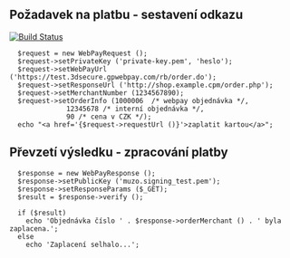## Požadavek na platbu - sestavení odkazu
[![Build Status](https://travis-ci.org/newPOPE/webpay-php.png?branch=dev/2.0.0)](https://travis-ci.org/newPOPE/webpay-php)

```
  $request = new WebPayRequest ();
  $request->setPrivateKey ('private-key.pem', 'heslo');
  $request->setWebPayUrl ('https://test.3dsecure.gpwebpay.com/rb/order.do');
  $request->setResponseUrl ('http://shop.example.cpm/order.php');
  $request->setMerchantNumber (1234567890);
  $request->setOrderInfo (1000006  /* webpay objednávka */, 
			  12345678 /* interní objednávka */, 
			  90 /* cena v CZK */);
  echo "<a href='{$request->requestUrl ()}'>zaplatit kartou</a>";
```

## Převzetí výsledku - zpracování platby

```
  $response = new WebPayResponse ();
  $response->setPublicKey ('muzo.signing_test.pem');
  $response->setResponseParams ($_GET);
  $result = $response->verify ();

  if ($result)
    echo 'Objednávka číslo ' . $response->orderMerchant () . ' byla zaplacena.';
  else
    echo 'Zaplacení selhalo...';
```

